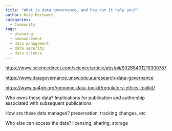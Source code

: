 ```yaml
---
title: "What is data governance, and how can it help you?"
author: Kate Hertweck
categories:
  - Community
tags:
  - planning
  - announcement
  - data management
  - data security
  - data science
---
```




https://www.sciencedirect.com/science/article/abs/pii/S0268401219300787

https://www.datagovernance.unsw.edu.au/research-data-governance

https://www.ga4gh.org/genomic-data-toolkit/regulatory-ethics-toolkit/

Who owns these data? Implications for publication and authorship associated with subsequent publications

How are these data managed? preservation, tracking changes, etc

Who else can access the data? licensing, sharing, storage
